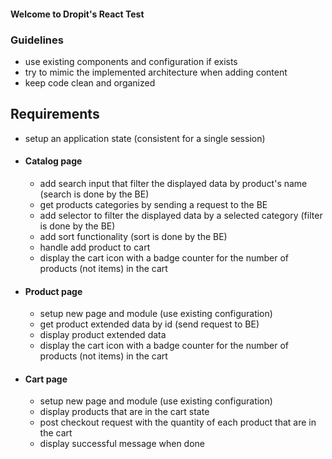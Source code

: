#### Welcome to Dropit's React Test

### Guidelines

* use existing components and configuration if exists
* try to mimic the implemented architecture when adding content
* keep code clean and organized

## Requirements

* setup an application state (consistent for a single session)

* #### Catalog page
    * add search input that filter the displayed data by product's name (search is done by the BE)
    * get products categories by sending a request to the BE
    * add selector to filter the displayed data by a selected category (filter is done by the BE)
    * add sort functionality (sort is done by the BE)
    * handle add product to cart
    * display the cart icon with a badge counter for the number of products (not items) in the cart

* #### Product page
    * setup new page and module (use existing configuration)
    * get product extended data by id (send request to BE)
    * display product extended data
    * display the cart icon with a badge counter for the number of products (not items) in the cart

* #### Cart page
    * setup new page and module (use existing configuration)
    * display products that are in the cart state
    * post checkout request with the quantity of each product that are in the cart
    * display successful message when done